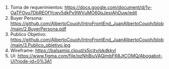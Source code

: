 1. Toma de requerimientos: 
https://docs.google.com/document/d/1v-OaTFOvu7DbREOfYcwv5dkPx9WVuMO60pJesrAhDuw/edit
2. Buyer Persona: 
https://github.com/AlbertoCouoh/IntroFrontEnd_JuanAlbertoCouoh/blob/main/2.BuyerPersona.pdf
3. Publico Objetivo:
https://github.com/AlbertoCouoh/IntroFrontEnd_JuanAlbertoCouoh/blob/main/3.Publico_objetivo.jpg
4. Wireframe:
https://balsamiq.cloud/s5icjtv/pkdkkvl
5. UI:
https://www.figma.com/file/qzNhBiuVAQjmbF68JtCOMQ/Abogabot-Ui?node-id=0%3A1

